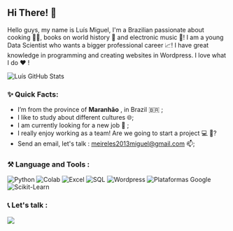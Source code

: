 ## Hi There! 👋 

<p>
 Hello guys, my name is Luís Miguel, I'm a Brazilian passionate about cooking 👨‍🍳, books on world history 🏰 and electronic music 🎹! I am a young Data Scientist who wants a bigger professional career 📈! I have great knowledge in programming and creating websites in Wordpress. I love what I do ❤️ !
 </p>
 
 ![Luís GitHub Stats](https://github-readme-stats.vercel.app/api?username=LuisMig-code&show_icons=true)

### ✨ Quick Facts:
- I’m from the province of **Maranhão** , in Brazil 🇧🇷 ;
- I like to study about different cultures 🌐;
- I am currently looking for a new job 🔩 ;
- I really enjoy working as a team! Are we going to start a project 💻 🔧?
- Send an email, let's talk : meireles2013miguel@gmail.com 📫;

### ⚒ Language and Tools :

![Python](https://img.shields.io/badge/-Python-black?style=flat-square&logo=python)
![Colab](https://img.shields.io/badge/-GoogleColab-black?style=flat-square&logo=googlecolab)
![Excel](https://img.shields.io/badge/-Excel-black?style=flat-square&logo=microsoftexcel)
![SQL](https://img.shields.io/badge/-MySQL-black?style=flat-square&logo=mysql)
![Wordpress](https://img.shields.io/badge/-Wordpress-black?style=flat-square&logo=wordpress)
![Plataformas Google](https://img.shields.io/badge/-Google-black?style=flat-square&logo=google)
![Scikit-Learn](https://img.shields.io/badge/-Scikit_Learn-black?style=flat-square&logo=sklearn)

### 📞 Let's talk :
<img src="https://img.icons8.com/plasticine/24/000000/gmail.png"/>
